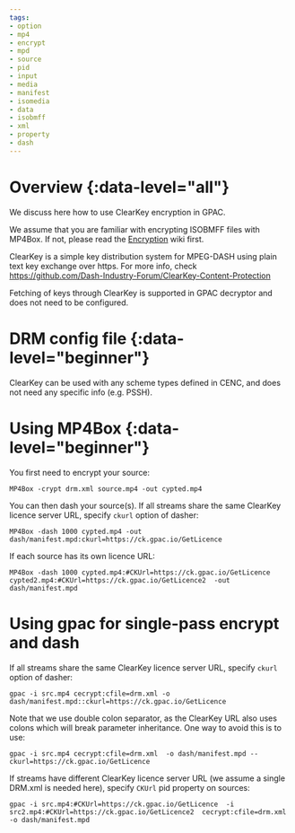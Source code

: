 ```yaml
---
tags:
- option
- mp4
- encrypt
- mpd
- source
- pid
- input
- media
- manifest
- isomedia
- data
- isobmff
- xml
- property
- dash
---
```




# Overview {:data-level="all"}

We discuss here how to use ClearKey encryption in GPAC.  

We assume that you are familiar with encrypting ISOBMFF files with MP4Box. If not, please read the [Encryption](Encryption-Introduction) wiki first. 

ClearKey is a simple key distribution system for MPEG-DASH using plain text key exchange over https.
For more info, check https://github.com/Dash-Industry-Forum/ClearKey-Content-Protection

Fetching of keys through ClearKey is supported in GPAC decryptor and does not need to be configured.


# DRM config file {:data-level="beginner"}

ClearKey can be used with any scheme types defined in CENC, and does not need any specific info (e.g. PSSH). 

# Using MP4Box {:data-level="beginner"}

You first need to encrypt your source:

 ```
 MP4Box -crypt drm.xml source.mp4 -out cypted.mp4
 ```

You can then dash your source(s). If all streams share the same ClearKey licence server URL, specify `ckurl` option of dasher:

 ```
 MP4Box -dash 1000 cypted.mp4 -out dash/manifest.mpd:ckurl=https://ck.gpac.io/GetLicence
 ```


If each source has its own licence URL:
 ```
 MP4Box -dash 1000 cypted.mp4:#CKUrl=https://ck.gpac.io/GetLicence cypted2.mp4:#CKUrl=https://ck.gpac.io/GetLicence2  -out dash/manifest.mpd
 ```


# Using gpac for single-pass encrypt and dash 

If all streams share the same ClearKey licence server URL, specify `ckurl` option of dasher:

```
gpac -i src.mp4 cecrypt:cfile=drm.xml -o dash/manifest.mpd::ckurl=https://ck.gpac.io/GetLicence
```

Note that we use double colon separator, as the ClearKey URL also uses colons which will break parameter inheritance. One way to avoid this is to use:
```
gpac -i src.mp4 cecrypt:cfile=drm.xml  -o dash/manifest.mpd --ckurl=https://ck.gpac.io/GetLicence
```


If streams have different ClearKey licence server URL (we assume a single DRM.xml is needed here), specify `CKUrl` pid property on sources:

```
gpac -i src.mp4:#CKUrl=https://ck.gpac.io/GetLicence  -i src2.mp4:#CKUrl=https://ck.gpac.io/GetLicence2  cecrypt:cfile=drm.xml -o dash/manifest.mpd
```


